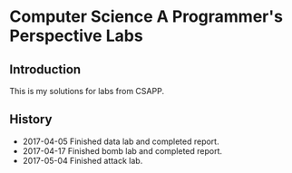 # Computer Science A Programmer's Perspective Labs

## Introduction
This is my solutions for labs from CSAPP.

## History
* 2017-04-05 Finished data lab and completed report.
* 2017-04-17 Finished bomb lab and completed report.
* 2017-05-04 Finished attack lab.

